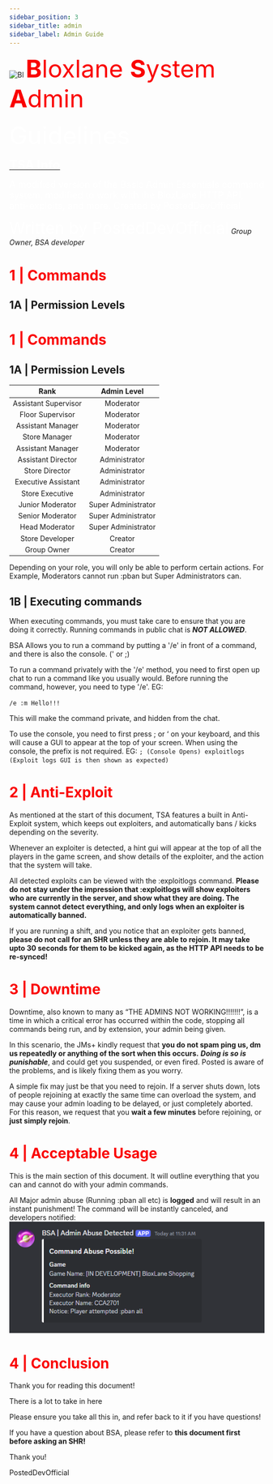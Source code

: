 ```yaml
---
sidebar_position: 3
sidebar_title: admin
sidebar_label: Admin Guide
---
```



![Bl](https://bloxlane.devs-stuff.me/assets/img/bag.png)  <font  color='#fa0000' size='20'> **B**loxlane **S**ystem **A**dmin</font>

<font  color='#ffffff' size='20'> Guidelines</font>


<u><font  color='#ffffff' size='5'>**TSA Info**</font></u>

<font  color='#ffffff' size='4'>A modified version of the Basic Admin Essentials command system, modified to work with the BloxLane HTTP API, anti-exploits, and more. Created by PostedDevOfficial</font>



<font  color='#ffffff' size='6'> Written by PostedDevOfficial</font>
*Group Owner, BSA developer*

# <font color='#fa0000'>1 | Commands</font>
## 1A | Permission Levels

# <font  color='#fa0000'>1 | Commands</font>

##  1A | Permission Levels
| Rank | Admin Level |
|:-------------------:|:--------------------:|
| Assistant Supervisor| Moderator |
| Floor Supervisor | Moderator |
| Assistant Manager | Moderator |
| Store Manager | Moderator |
| Assistant Manager | Moderator |
| Assistant Director | Administrator |
| Store Director | Administrator |
| Executive Assistant | Administrator |
| Store Executive | Administrator |
| Junior Moderator | Super Administrator |
| Senior Moderator | Super Administrator |
| Head Moderator | Super Administrator |
| Store Developer | Creator |
| Group Owner | Creator |

Depending on your role, you will only be able to perform certain actions. For Example, Moderators cannot run :pban but Super Administrators can.

## 1B | Executing commands

When executing commands, you must take care to ensure that you are doing it correctly. Running commands in public chat is ***NOT ALLOWED***.

BSA Allows you to run a command by putting a '/e' in front of a command, and there is also the console. (' or ;)

To run a command privately with the '/e' method, you need to first open up chat to run a command like you usually would. Before running the command, however, you need to type '/e'. EG:

`/e :m Hello!!!`

This will make the command private, and hidden from the chat. 

To use the console, you need to first press ; or ‘ on your keyboard, and this will cause a GUI to appear at the top of your screen. When using the console, the prefix is not required. EG:
``; (Console Opens)
exploitlogs
(Exploit logs GUI is then shown as expected)
``

# <font  color='#fa0000'>2 | Anti-Exploit</font>
As mentioned at the start of this document, TSA features a built in Anti-Exploit system, which keeps out exploiters, and automatically bans / kicks depending on the severity.

Whenever an exploiter is detected, a hint gui will appear at the top of all the players in the game screen, and show details of the exploiter, and the action that the system will take. 

All detected exploits can be viewed with the :exploitlogs command. 
**Please do not stay under the impression that :exploitlogs will show exploiters who are currently in the server, and show what they are doing. The system cannot detect everything, and only logs when an exploiter is automatically banned.**

If you are running a shift, and you notice that an exploiter gets banned, **please do not call for an SHR unless they are able to rejoin. It may take upto 30 seconds for them to be kicked again, as the HTTP API needs to be re-synced!**

# <font  color='#fa0000'>3 | Downtime</font>

Downtime, also known to many as “THE ADMINS NOT WORKING!!!!!!!”, is a time in which a critical error has occurred within the code, stopping all commands being run, and by extension, your admin being given.

In this scenario, the JMs+ kindly request that **you do not spam ping us, dm us repeatedly or anything of the sort when this occurs.** ***Doing is so is punishable***, and could get you suspended, or even fired. Posted is aware of the problems, and is likely fixing them as you worry. 

A simple fix may just be that you need to rejoin. If a server shuts down, lots of people rejoining at exactly the same time can overload the system, and may cause your admin loading to be delayed, or just completely aborted. For this reason, we request that you **wait a few minutes** before rejoining, or **just simply rejoin**.

# <font  color='#fa0000'>4 | Acceptable Usage</font>
This is the main section of this document. It will outline everything that you can and cannot do with your admin commands.

All Major admin abuse (Running :pban all etc) is **logged** and will result in an instant punishment! The command will be instantly canceled, and developers notified: 
![za aa detector](image.png)

# <font  color='#fa0000'>4 | Conclusion</font>

Thank you for reading this document!

There is a lot to take in here

Please ensure you take all this in, and refer back to it if you have questions!

If you have a question about BSA, please refer to **this document first before asking an SHR!**

Thank you!

PostedDevOfficial


